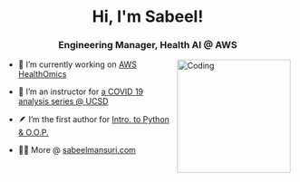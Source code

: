 <h1 align="center">Hi, I'm Sabeel!</h1>
<h3 align="center">Engineering Manager, Health AI @ AWS</h3>

<img align="right" alt="Coding" width="200" src="https://i.giphy.com/media/IauL6LvGNlT3ffhcqq/giphy.webp"/>

- 🧬 I’m currently working on [AWS HealthOmics](https://aws.amazon.com/omics/)

- 🏫 I’m an instructor for [a COVID 19 analysis series @ UCSD](https://www.coursera.org/learn/covid-19-genome-assembly)

- 🪶 I’m the first author for [Intro. to Python & O.O.P.](https://stepik.org/course/56730/promo)

- 👨‍💻 More @ [sabeelmansuri.com](https://sabeelmansuri.com/)
